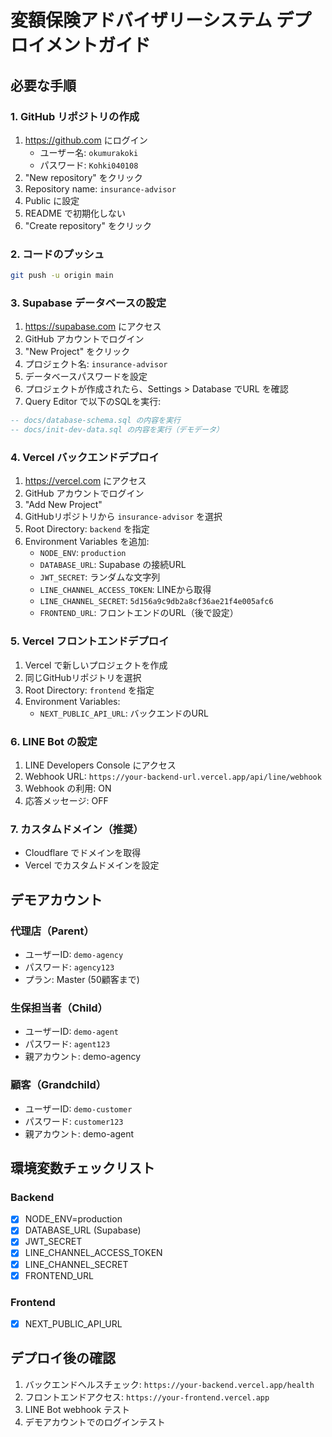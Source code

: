 # 変額保険アドバイザリーシステム デプロイメントガイド

## 必要な手順

### 1. GitHub リポジトリの作成
1. https://github.com にログイン
   - ユーザー名: `okumurakoki`
   - パスワード: `Kohki040108`
2. "New repository" をクリック
3. Repository name: `insurance-advisor`
4. Public に設定
5. README で初期化しない
6. "Create repository" をクリック

### 2. コードのプッシュ
```bash
git push -u origin main
```

### 3. Supabase データベースの設定
1. https://supabase.com にアクセス
2. GitHub アカウントでログイン
3. "New Project" をクリック
4. プロジェクト名: `insurance-advisor`
5. データベースパスワードを設定
6. プロジェクトが作成されたら、Settings > Database でURL を確認
7. Query Editor で以下のSQLを実行:

```sql
-- docs/database-schema.sql の内容を実行
-- docs/init-dev-data.sql の内容を実行（デモデータ）
```

### 4. Vercel バックエンドデプロイ
1. https://vercel.com にアクセス
2. GitHub アカウントでログイン  
3. "Add New Project"
4. GitHubリポジトリから `insurance-advisor` を選択
5. Root Directory: `backend` を指定
6. Environment Variables を追加:
   - `NODE_ENV`: `production`
   - `DATABASE_URL`: Supabase の接続URL
   - `JWT_SECRET`: ランダムな文字列
   - `LINE_CHANNEL_ACCESS_TOKEN`: LINEから取得
   - `LINE_CHANNEL_SECRET`: `5d156a9c9db2a8cf36ae21f4e005afc6`
   - `FRONTEND_URL`: フロントエンドのURL（後で設定）

### 5. Vercel フロントエンドデプロイ
1. Vercel で新しいプロジェクトを作成
2. 同じGitHubリポジトリを選択
3. Root Directory: `frontend` を指定
4. Environment Variables:
   - `NEXT_PUBLIC_API_URL`: バックエンドのURL

### 6. LINE Bot の設定
1. LINE Developers Console にアクセス
2. Webhook URL: `https://your-backend-url.vercel.app/api/line/webhook`
3. Webhook の利用: ON
4. 応答メッセージ: OFF

### 7. カスタムドメイン（推奨）
- Cloudflare でドメインを取得
- Vercel でカスタムドメインを設定

## デモアカウント

### 代理店（Parent）
- ユーザーID: `demo-agency`
- パスワード: `agency123`
- プラン: Master (50顧客まで)

### 生保担当者（Child）
- ユーザーID: `demo-agent`
- パスワード: `agent123`
- 親アカウント: demo-agency

### 顧客（Grandchild）
- ユーザーID: `demo-customer`
- パスワード: `customer123`
- 親アカウント: demo-agent

## 環境変数チェックリスト

### Backend
- [x] NODE_ENV=production
- [x] DATABASE_URL (Supabase)
- [x] JWT_SECRET
- [x] LINE_CHANNEL_ACCESS_TOKEN
- [x] LINE_CHANNEL_SECRET
- [x] FRONTEND_URL

### Frontend  
- [x] NEXT_PUBLIC_API_URL

## デプロイ後の確認

1. バックエンドヘルスチェック: `https://your-backend.vercel.app/health`
2. フロントエンドアクセス: `https://your-frontend.vercel.app`
3. LINE Bot webhook テスト
4. デモアカウントでのログインテスト